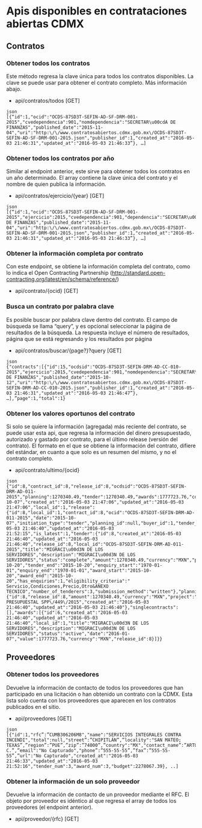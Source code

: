 # Apis disponibles en contrataciones abiertas CDMX

## Contratos

### Obtener todos los contratos

Este método regresa la clave única para todos los contratos disponibles. La clave se puede usar para obtener el contrato completo. Más información abajo.

* api/contratos/todos [GET]

```
json
[{“id":1,"ocid":"OCDS-87SD3T-SEFIN-AD-SF-DRM-001-2015","cvedependencia":901,"nomdependencia":"SECRETAR\u00cdA DE FINANZAS","published_date":"2015-11-04","uri":"http:\/\/www.contratosabiertos.cdmx.gob.mx\/OCDS-87SD3T-SEFIN-AD-SF-DRM-001-2015.json","publisher_id":1,"created_at":"2016-05-03 21:46:31","updated_at":"2016-05-03 21:46:33”}, …]
```

### Obtener todos los contratos por año

Similar al endpoint anterior, este sirve para obtener todos los contratos en un año determinado. El array contiene la clave única del contrato y el nombre de quien publica la información.

* api/contratos/ejercicio/{year} [GET]

```
json
[{“id":1,"ocid":"OCDS-87SD3T-SEFIN-AD-SF-DRM-001-2015","ejercicio":2015,"cvedependencia":901,"dependencia":"SECRETAR\u00cdA DE FINANZAS","published_date":"2015-11-04","uri":"http:\/\/www.contratosabiertos.cdmx.gob.mx\/OCDS-87SD3T-SEFIN-AD-SF-DRM-001-2015.json","publisher_id":1,"created_at":"2016-05-03 21:46:31","updated_at":"2016-05-03 21:46:33”}, …]
```

### Obtener la información completa por contrato

Con este endpoint, se obtiene la información completa del contrato, como lo indica el Open Contracting Partnership (http://standard.open-contracting.org/latest/en/schema/reference/)

* api/contrato/{ocid} [GET]

### Busca un contrato por palabra clave

Es posible buscar por palabra clave dentro del contrato. El campo de búsqueda se llama “query”, y es opcional seleccionar la página de resultados de la búsqueda. La respuesta incluye el número de resultados, página que se está regresando y los resultados por página

* api/contratos/buscar/{page?}?query [GET]

```
json
{"contracts":[{"id":15,"ocdsid":"OCDS-87SD3T-SEFIN-DRM-AD-CC-010-2015","ejercicio":2015,"cvedependencia":901,"nomdependencia":"SECRETAR\u00cdA DE FINANZAS","published_date":"2015-10-12","uri":"http:\/\/www.contratosabiertos.cdmx.gob.mx\/OCDS-87SD3T-SEFIN-DRM-AD-CC-010-2015.json","publisher_id":1,"created_at":"2016-05-03 21:46:31","updated_at":"2016-05-03 21:46:47”}, …],”page":1,"total":1}
```

### Obtener los valores oportunos del contrato

Si solo se quiere la información (agregada) más reciente del contrato, se puede usar esta api, que regresa la información del dinero presupuestado, autorizado y gastado por contrato, para el último release (versión del contrato). El formato en el que se obtiene la información del contrato, difiere del estándar, en cuanto a que solo es un resumen del mismo, y no el contrato completo.

* api/contrato/ultimo/{ocid}

```
json
{"id":8,"contract_id":8,"release_id":8,"ocdsid":"OCDS-87SD3T-SEFIN-DRM-AD-011-2015","planning":1270340.49,"tender":1270340.49,"awards":1777723.76,"contracts":0,"date":"2015-10-07","created_at":"2016-05-03 21:47:06","updated_at":"2016-05-03 21:47:06","local_id":1,"release":{"id":8,"local_id":1,"contract_id":8,"ocid":"OCDS-87SD3T-SEFIN-DRM-AD-011-2015","date":"2015-10-07","initiation_type":"tender","planning_id":null,"buyer_id":1,"tender_id":null,"language":"es","created_at":"2016-05-03 21:46:40","updated_at":"2016-05-03 21:52:15","is_latest":1,"tender":{"id":8,"created_at":"2016-05-03 21:46:40","updated_at":"2016-05-03 21:46:40","release_id":8,"local_id":"OCDS-87SD3T-SEFIN-DRM-AD-011-2015","title":"MIGRACI\u00d3N DE LOS SERVIDORES","description":"MIGRACI\u00d3N DE LOS SERVIDORES","status":"complete","amount":1270340.49,"currency":"MXN","procurement_method":"limited","award_criteria":"bestValueToGovernment","tender_start":"2015-10-20","tender_end":"2015-10-20","enquiry_start":"1970-01-01","enquiry_end":"1970-01-01","award_start":"2015-10-20","award_end":"2015-10-20","has_enquiries":1,"eligibility_criteria":" Servicio,Condiciones,Precio,Otro&ANEXO TECNICO","number_of_tenderers":3,"submission_method":"written"},"planning":{"id":8,"release_id":8,"amount":1270340.49,"currency":"MXN","project":"AUTORIZACI\u00d3N PRESUPUESTAL SPP\/449\/2015","created_at":"2016-05-03 21:46:40","updated_at":"2016-05-03 21:46:40"},"singlecontracts":[],"awards":[{"id":6,"created_at":"2016-05-03 21:46:40","updated_at":"2016-05-03 21:46:40","local_id":1,"title":"MIGRACI\u00d3N DE LOS SERVIDORES","description":"MIGRACI\u00d3N DE LOS SERVIDORES","status":"active","date":"2016-01-07","value":1777723.76,"currency":"MXN","release_id":8}]}}
```

## Proveedores

### Obtener todos los proveedores

Devuelve la información de contacto de todos los proveedores que han participado en una licitación o han obtenido un contrato con la CDMX. Esta lista solo cuenta con los proveedores que aparecen en los contratos publicados en el sitio.

* api/proveedores [GET]

```
json
[{"id":1,"rfc”:”CUMB306206M8","name":"SERVICIOS INTEGRALES CONTRA INCENDI","total":null,"street”:”CHIPITLÁN”,”locality":"SAN MATEO; TEXAS”,”region”:”PUE”,”zip”:”74000”,”country":"MX","contact_name”:”ARTURO C.”,”email":"No Capturado","phone”:”555-55-55”,”fax”:”555-55-55”,”url":"No Capturado","created_at":"2016-05-03 21:46:33","updated_at":"2016-05-03 21:52:16","tender_num":3,"award_num":3,"budget":2278067.39}, ..]
```

### Obtener la información de un solo proveedor

Devuelve la información de contacto de un proveedor mediante el RFC. El objeto por proveedor es idéntico al que regresa el array de  todos los proveedores (el endpoint anterior).

* api/proveedor/{rfc} [GET]
